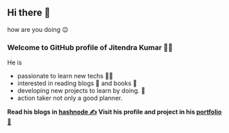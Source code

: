 ## Hi there 👋️
how are you doing 😉️
### Welcome to GitHub profile of Jitendra Kumar 😶‍🌫️️
He is
- passionate to learn new techs 👩‍💻️ 
- interested in reading blogs 📃️ and books 📖️
- developing new projects to learn by doing. 👷️
- action taker not only a good planner.

**Read his blogs in [hashnode ✍️](https://jit2endra.hashnode.dev/)**
**Visit his profile and project in his [portfolio 💼](https://jitendra-kumar.netlify.app)**
